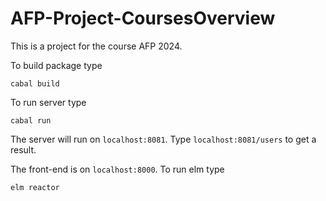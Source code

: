 # AFP-Project-CoursesOverview
This is a project for the course AFP 2024.

To build package type
```console 
cabal build
```

To run server type
```console
cabal run
```

The server will run on `localhost:8081`.
Type `localhost:8081/users` to get a result.

The front-end is on `localhost:8000`.
To run elm type
```
elm reactor
```
